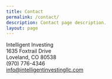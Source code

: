 ```yaml
---
title: Contact
permalink: /contact/
description: Contact page description.
layout: page
---
```



Intelligent Investing
<br>1635 Foxtrail Drive
<br>Loveland, CO 80538
<br>(970) 776-4346
<br>[​info@intelligentinvestingllc.com](javascript:void(location.href='mailto:'+String.fromCharCode(105,110,102,111,64,105,110,116,101,108,108,105,103,101,110,116,105,110,118,101,115,116,105,110,103,108,108,99,46,99,111,109)))